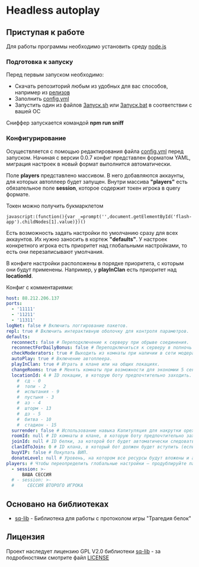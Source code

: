 # Headless autoplay

## Приступая к работе

Для работы программы необходимо установить среду [node.js](https://nodejs.org/ru/download/)

### Подготовка к запуску

Перед первым запуском необходимо:

* Скачать репозиторий любым из удобных для вас способов, например из [релизов](https://github.com/yukkerike/headless_autoplay/releases/latest)
* Заполнить [config.yml](config.yml)
* Запустить один из файлов [Запуск.sh](Запуск.sh) или [Запуск.bat](Запуск.bat) в соответствии с вашей ОС

Сниффер запускается командой __npm run sniff__

### Конфигурирование

Осуществляется с помощью редактирования файла [config.yml](config.yml) перед запуском. Начиная с версии 0.0.7 конфиг представлен форматом YAML, миграция настроек в новый формат выполнится автоматически.

Поле __players__ представлено массивом. В него добавляются аккаунты, для которых автоплеер будет запущен.
Внутри массива __"players"__ есть обязательное поле __session__, которое содержит токен игрока в query формате.

Токен можно получить букмарклетом 
```
javascript:(function(){var _=prompt('',document.getElementById('flash-app').childNodes[1].value)})()
```

Есть возможность задать настройки по умолчанию сразу для всех аккаунтов. Их нужно заносить в кортеж __"defaults"__. 
У настроек конкретного игрока есть приоритет над глобальными настройками, то есть они перезаписывают умолчания.

В конфиге настройки расположены в порядке приоритета, с которым они будут применены.
Например, у __playInClan__ есть приоритет над __locationId__.


Конфиг с комментариями:
``` yml
host: 88.212.206.137
ports:
  - '11111'
  - '11211'
  - '11311'
logNet: false # Включить логгирование пакетов.
repl: true # Включить интерактивную оболочку для контроля параметров.
defaults:
  reconnect: false # Переподключение к серверу при обрыве соединения.
  reconnectForDailyBonus: false # Переподключиться к серверу в полночь по МСК, чтобы собрать ежедневный бонус.
  checkModerators: true # Выходить из комнаты при наличии в сети модераторов.
  autoPlay: true # Включение автоплеера.
  playInClan: true # Играть в клане или на общих локациях.
  changeRooms: true # Менять комнаты при возможности для экономии 5 секунд (игнорируется, если задан ID комнаты).
  locationId: 4 # ID локации, в которую боту предпочтительно заходить.
    #  сд - 0
    #  топи - 2
    #  испытания - 9
    #  пустыня - 3
    #  аз - 4
    #  шторм - 13
    #  дз - 5
    #  битва - 10
    #  стадион - 15
  surrender: false # Использование навыка Капитуляция для накрутки орехов. Для использования функции вам необходимо задействовать два аккаунта!
  roomId: null # ID комнаты в клане, в которую боту предпочтительно заходить.
  joinId: null # ID белки, за которой бот будет автоматически следовать.
  clanIdToJoin: 0 # ID клана, в который бот должен будет вступить (если аккаунт опоры тоже под управлением бота – заявка аккаунта будет подтверждена автоматически, для этого советую опоре добавить параметр autoPlay: false, чтобы не подставляться этим аккаунтом за зря).
  buyVIP: false # Покупать ВИП.
  donateLevel: null # Уровень, на котором все ресурсы будут вложены и автокач остановлен.
players: # Чтобы переопределить глобальные настройки – продублируйте параметр для конкретного игрока с новым значением.
  - session: >-
      ВАША СЕССИЯ
  # - session: >-
  #     СЕССИЯ ВТОРОГО ИГРОКА
```

## Основано на библиотеках

* [sq-lib](https://github.com/sovlet/sq-lib/) - Библиотека для работы с протоколом игры "Трагедия белок"

## Лицензия

Проект наследует лицензию GPL V2.0 библиотеки [sq-lib](https://github.com/sovlet/sq-lib/) - за подробностями смотрите файл [LICENSE](LICENSE)
